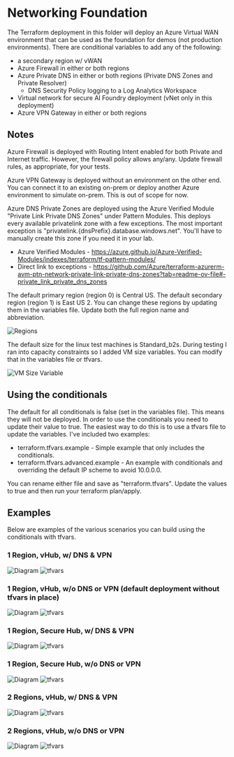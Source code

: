 # Networking Foundation
The Terraform deployment in this folder will deploy an Azure Virtual WAN environment that can be used as the foundation for demos (not production environments). There are conditional variables to add any of the following:
* a secondary region w/ vWAN
* Azure Firewall in either or both regions
* Azure Private DNS in either or both regions (Private DNS Zones and Private Resolver)
  * DNS Security Policy logging to a Log Analytics Workspace
* Virtual network for secure AI Foundry deployment (vNet only in this deployment)
* Azure VPN Gateway in either or both regions

## Notes
Azure Firewall is deployed with Routing Intent enabled for both Private and Internet traffic. However, the firewall policy allows any/any. Update firewall rules, as appropriate, for your tests.

Azure VPN Gateway is deployed without an environment on the other end. You can connect it to an existing on-prem or deploy another Azure environment to simulate on-prem. This is out of scope for now.

Azure DNS Private Zones are deployed using the Azure Verified Module "Private Link Private DNS Zones" under Pattern Modules. This deploys every available privatelink zone with a few exceptions. The most important exception is "privatelink.{dnsPrefix}.database.windows.net". You'll have to manually create this zone if you need it in your lab.
* Azure Verified Modules - https://azure.github.io/Azure-Verified-Modules/indexes/terraform/tf-pattern-modules/
* Direct link to exceptions - https://github.com/Azure/terraform-azurerm-avm-ptn-network-private-link-private-dns-zones?tab=readme-ov-file#-private_link_private_dns_zones

The default primary region (region 0) is Central US. The default secondary region (region 1) is East US 2. You can change these regions by updating them in the variables file. Update both the full region name and abbreviation.

![Regions](./diagrams/region-vars.png)

The default size for the linux test machines is Standard_b2s. During testing I ran into capacity constraints so I added VM size variables. You can modify that in the variables file or tfvars.

![VM Size Variable](./diagrams/vm-size-vars.png)

## Using the conditionals
The default for all conditionals is false (set in the variables file). This means they will not be deployed. In order to use the conditionals you need to update their value to true. The easiest way to do this is to use a tfvars file to update the variables. I've included two examples:
* terraform.tfvars.example - Simple example that only includes the conditionals. 
* terraform.tfvars.advanced.example - An example with conditionals and overriding the default IP scheme to avoid 10.0.0.0.

You can rename either file and save as "terraform.tfvars". Update the values to true and then run your terraform plan/apply.

## Examples
Below are examples of the various scenarios you can build using the conditionals with tfvars. 

### 1 Region, vHub, w/ DNS & VPN

![Diagram](./diagrams/1reg-hub-dns-vpn.png)
![tfvars](./diagrams/1reg-hub-dns-vpn-vars.png)

### 1 Region, vHub, w/o DNS or VPN (default deployment without tfvars in place)

![Diagram](./diagrams/1reg-hub-ndns-nvpn.png)
![tfvars](./diagrams/1reg-hub-ndns-nvpn-vars.png)

### 1 Region, Secure Hub, w/ DNS & VPN

![Diagram](./diagrams/1reg-shub-dns-vpn.png)
![tfvars](./diagrams/1reg-shub-dns-vpn-vars.png)

### 1 Region, Secure Hub, w/o DNS or VPN

![Diagram](./diagrams/1reg-shub-ndns-nvpn.png)
![tfvars](./diagrams/1reg-shub-ndns-nvpn-vars.png)

### 2 Regions, vHub, w/ DNS & VPN

![Diagram](./diagrams/2reg-hub-dns-vpn.png)
![tfvars](./diagrams/2reg-hub-dns-vpn-vars.png)

### 2 Regions, vHub, w/o DNS or VPN

![Diagram](./diagrams/2reg-shub-dns-vpn.png)
![tfvars](./diagrams/2reg-shub-dns-vpn-vars.png)
